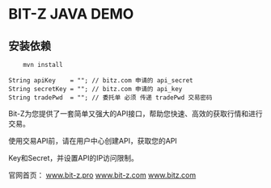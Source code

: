 # BIT-Z JAVA DEMO

## 安装依赖

```
	mvn install
```

```
String apiKey    = ""; // bitz.com 申请的 api_secret
String secretKey = ""; // bitz.com 申请的 api_key
String tradePwd  = ""; // 委托单 必须 传递 tradePwd 交易密码
```

Bit-Z为您提供了一套简单又强大的API接口，帮助您快速、高效的获取行情和进行交易。

使用交易API前，请在用户中心创建API，获取您的API

Key和Secret，并设置API的IP访问限制。

官网首页： www.bit-z.pro www.bit-z.com www.bitz.com

